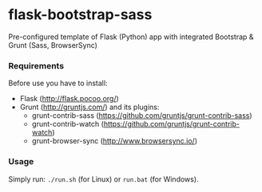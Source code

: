 # flask-bootstrap-sass
Pre-configured template of Flask (Python) app with integrated Bootstrap &amp; Grunt (Sass, BrowserSync)

### Requirements
Before use you have to install:
* Flask (http://flask.pocoo.org/)
* Grunt (http://gruntjs.com/) and its plugins:
  * grunt-contrib-sass (https://github.com/gruntjs/grunt-contrib-sass)
  * grunt-contrib-watch (https://github.com/gruntjs/grunt-contrib-watch)
  * grunt-browser-sync (http://www.browsersync.io/)
  
### Usage
Simply run:
  `./run.sh` (for Linux)
or
  `run.bat` (for Windows).
  

